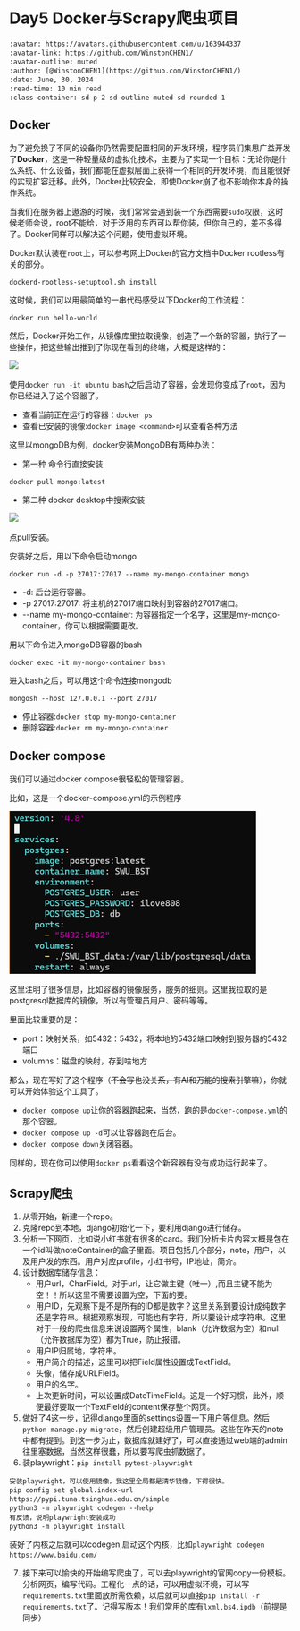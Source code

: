 # Day5 Docker与Scrapy爬虫项目

```{article-info}
:avatar: https://avatars.githubusercontent.com/u/163944337
:avatar-link: https://github.com/WinstonCHEN1/
:avatar-outline: muted
:author: [@WinstonCHEN1](https://github.com/WinstonCHEN1/)
:date: June, 30, 2024
:read-time: 10 min read 
:class-container: sd-p-2 sd-outline-muted sd-rounded-1
```

## Docker

为了避免换了不同的设备你仍然需要配置相同的开发环境，程序员们集思广益开发了**Docker**，这是一种轻量级的虚拟化技术，主要为了实现一个目标：无论你是什么系统、什么设备，我们都能在虚拟层面上获得一个相同的开发环境，而且能很好的实现扩容迁移。此外，Docker比较安全，即使Docker崩了也不影响你本身的操作系统。

当我们在服务器上遨游的时候，我们常常会遇到装一个东西需要`sudo`权限，这时候老师会说，root不能给，对于泛用的东西可以帮你装，但你自己的，差不多得了。Docker同样可以解决这个问题，使用虚拟环境。

Docker默认装在`root`上，可以参考网上Docker的官方文档中Docker rootless有关的部分。

```
dockerd-rootless-setuptool.sh install
```

这时候，我们可以用最简单的一串代码感受以下Docker的工作流程：

```
docker run hello-world
```
然后，Docker开始工作，从镜像库里拉取镜像，创造了一个新的容器，执行了一些操作，把这些输出推到了你现在看到的终端，大概是这样的：

![](https://files.mdnice.com/user/58281/2d5c6c50-6a6e-4e8d-94a3-3880a36c62b4.png)

使用`docker run -it ubuntu bash`之后启动了容器，会发现你变成了`root`，因为你已经进入了这个容器了。

- 查看当前正在运行的容器：`docker ps`
- 查看已安装的镜像:`docker image <command>`可以查看各种方法

这里以mongoDB为例，docker安装MongoDB有两种办法：
- 第一种 命令行直接安装

```
docker pull mongo:latest
```

- 第二种 docker desktop中搜索安装

 ![](https://files.mdnice.com/user/58281/d211480f-7e9d-4b65-a8b8-6d4b9bb9f135.png)
 
 点pull安装。
 
安装好之后，用以下命令启动mongo

```
docker run -d -p 27017:27017 --name my-mongo-container mongo
```

-  -d: 后台运行容器。
-  -p 27017:27017: 将主机的27017端口映射到容器的27017端口。
-  --name my-mongo-container: 为容器指定一个名字，这里是my-mongo-container，你可以根据需要更改。

用以下命令进入mongoDB容器的bash

```
docker exec -it my-mongo-container bash
```

进入bash之后，可以用这个命令连接mongodb

```
mongosh --host 127.0.0.1 --port 27017
```

- 停止容器:`docker stop my-mongo-container`
- 删除容器:`docker rm my-mongo-container`

## Docker compose

我们可以通过docker compose很轻松的管理容器。

比如，这是一个docker-compose.yml的示例程序

![](./imgs/3c6a86aa-a990-4c10-88c2-9c0b1cca1e80.png)

这里注明了很多信息，比如容器的镜像服务，服务的细则。这里我拉取的是postgresql数据库的镜像，所以有管理员用户、密码等等。

里面比较重要的是：

- port：映射关系，如5432：5432，将本地的5432端口映射到服务器的5432端口
- volumns：磁盘的映射，存到啥地方

那么，现在写好了这个程序（~~不会写也没关系，有AI和万能的搜索引擎嘛~~），你就可以开始体验这个工具了。

- `docker compose up`让你的容器跑起来，当然，跑的是`docker-compose.yml`的那个容器。
- `docker compose up -d`可以让容器跑在后台。
- `docker compose down`关闭容器。

同样的，现在你可以使用`docker ps`看看这个新容器有没有成功运行起来了。

## Scrapy爬虫

1. 从零开始，新建一个repo。
2. 克隆repo到本地，django初始化一下，要利用django进行储存。
3. 分析一下网页，比如说小红书就有很多的card。我们分析卡片内容大概是包在一个id叫做noteContainer的盒子里面。项目包括几个部分，note，用户，以及用户发的东西。用户对应profile，小红书号，IP地址，简介。
4. 设计数据库储存信息：
    - 用户url，CharField。对于url，让它做主键（唯一）,而且主键不能为空！！所以这里不需要设置为空，下面的要。
    - 用户ID，先观察下是不是所有的ID都是数字？这里关系到要设计成纯数字还是字符串。根据观察发现，可能也有字符，所以要设计成字符串。这里对于一般的爬虫信息来说设置两个属性，blank（允许数据为空）和null（允许数据库为空）都为True，防止报错。
    - 用户IP归属地，字符串。
    - 用户简介的描述，这里可以把Field属性设置成TextField。
    - 头像，储存成URLField。
    - 用户的名字。
    - 上次更新时间，可以设置成DateTimeField。这是一个好习惯，此外，顺便最好要取一个TextField的content保存整个网页。
5. 做好了4这一步，记得django里面的settings设置一下用户等信息。然后`python manage.py migrate`，然后创建超级用户管理员。这些在昨天的note中都有提到。到这一步为止，数据库就建好了，可以直接通过web端的admin往里塞数据，当然这样很蠢，所以要写爬虫抓数据了。
6. 装playwright：`pip install pytest-playwright`
```
安装playwright，可以使用镜像，我这里全局都是清华镜像，下得很快。
pip config set global.index-url https://pypi.tuna.tsinghua.edu.cn/simple
python3 -m playwright codegen --help
有反馈，说明playwright安装成功
python3 -m playwright install
```
装好了内核之后就可以codegen,启动这个内核，比如`playwright codegen https://www.baidu.com/`

7. 接下来可以愉快的开始编写爬虫了，可以去playwright的官网copy一份模板。分析网页，编写代码。工程化一点的话，可以用虚拟环境，可以写`requirements.txt`里面放所需依赖，以后就可以直接`pip install -r requirements.txt`了。记得写版本！我们常用的库有```lxml,bs4,ipdb```（前提是同步）
